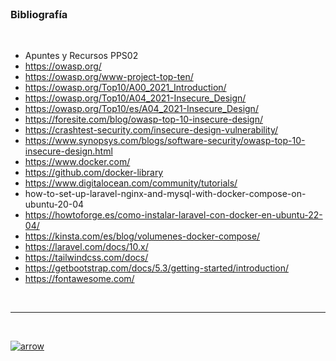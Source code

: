 
<br>  


### Bibliografía  

<br>  


- Apuntes y Recursos PPS02
- https://owasp.org/
- https://owasp.org/www-project-top-ten/ 
- https://owasp.org/Top10/A00_2021_Introduction/
- https://owasp.org/Top10/A04_2021-Insecure_Design/
- https://owasp.org/Top10/es/A04_2021-Insecure_Design/
- https://foresite.com/blog/owasp-top-10-insecure-design/
- https://crashtest-security.com/insecure-design-vulnerability/
- https://www.synopsys.com/blogs/software-security/owasp-top-10-insecure-design.html
- https://www.docker.com/
- https://github.com/docker-library
- https://www.digitalocean.com/community/tutorials/
- how-to-set-up-laravel-nginx-and-mysql-with-docker-compose-on-ubuntu-20-04
- https://howtoforge.es/como-instalar-laravel-con-docker-en-ubuntu-22-04/
- https://kinsta.com/es/blog/volumenes-docker-compose/
- https://laravel.com/docs/10.x/
- https://tailwindcss.com/docs/
- https://getbootstrap.com/docs/5.3/getting-started/introduction/ 
- https://fontawesome.com/ 


<br>  

--------- 

<br>  

[![arrow](/Documentos/Imágenes/ic_arrow_back_128_28226.png)](/README.md)
